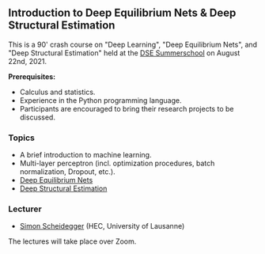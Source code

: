## Introduction to Deep Equilibrium Nets & Deep Structural Estimation

This is a 90' crash course on "Deep Learning", "Deep Equilibrium Nets", and "Deep Structural Estimation" held at the [DSE Summerschool](https://dseconf.org/dse2021#) on August 22nd, 2021.


**Prerequisites:** 

* Calculus and statistics. 
* Experience in the Python programming language.
* Participants are encouraged to bring their research projects to be discussed.

### Topics
* A brief introduction to machine learning.
* Multi-layer perceptron (incl. optimization procedures, batch normalization, Dropout, etc.). 
* [Deep Equilibrium Nets](https://github.com/sischei/DeepEquilibriumNets)
* [Deep Structural Estimation](https://github.com/DeepStructuralEstimation/OptionPricing)

### Lecturer
* [Simon Scheidegger](https://sites.google.com/site/simonscheidegger/) (HEC, University of Lausanne)


The lectures will take place over Zoom.

